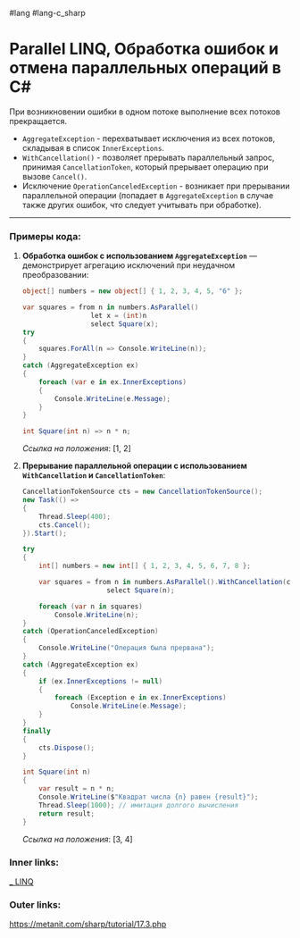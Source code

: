 #lang #lang-c_sharp 

# Parallel LINQ, Обработка ошибок и отмена параллельных операций в C#

При возникновении ошибки в одном потоке выполнение всех потоков прекращается.
- `AggregateException` - перехватывает исключения из всех потоков, складывая в список  `InnerExceptions`.
- `WithCancellation()` - позволяет прерывать параллельный запрос, принимая `CancellationToken`, который прерывает операцию при вызове `Cancel()`.
- Исключение `OperationCanceledException` - возникает при прерывании параллельной операции (попадает в `AggregateException` в случае также других ошибок, что следует учитывать при обработке).

---

### Примеры кода:

1. **Обработка ошибок с использованием `AggregateException`** — демонстрирует агрегацию исключений при неудачном преобразовании:
    ```csharp
    object[] numbers = new object[] { 1, 2, 3, 4, 5, "6" };

    var squares = from n in numbers.AsParallel()
                     let x = (int)n
                     select Square(x);
    try
    {
        squares.ForAll(n => Console.WriteLine(n));
    }
    catch (AggregateException ex)
    {
        foreach (var e in ex.InnerExceptions)
        {
            Console.WriteLine(e.Message);
        }
    }

    int Square(int n) => n * n;
    ```
   *Ссылка на положения*: [1, 2]

2. **Прерывание параллельной операции с использованием `WithCancellation` и `CancellationToken`**:
    ```csharp
    CancellationTokenSource cts = new CancellationTokenSource();
    new Task(() =>
    {
        Thread.Sleep(400);
        cts.Cancel();
    }).Start();

    try
    {
        int[] numbers = new int[] { 1, 2, 3, 4, 5, 6, 7, 8 };

        var squares = from n in numbers.AsParallel().WithCancellation(cts.Token)
                         select Square(n);

        foreach (var n in squares)
            Console.WriteLine(n);
    }
    catch (OperationCanceledException)
    {
        Console.WriteLine("Операция была прервана");
    }
    catch (AggregateException ex)
    {
        if (ex.InnerExceptions != null)
        {
            foreach (Exception e in ex.InnerExceptions)
                Console.WriteLine(e.Message);
        }
    }
    finally
    {
        cts.Dispose();
    }

    int Square(int n)
    {
        var result = n * n;
        Console.WriteLine($"Квадрат числа {n} равен {result}");
        Thread.Sleep(1000); // имитация долгого вычисления
        return result;
    }
    ```
   *Ссылка на положения*: [3, 4]

### Inner links:
[_ LINQ](1.%20Languages/C-sharp/Базы%20данных/LINQ/_%20LINQ.md)

### Outer links:
https://metanit.com/sharp/tutorial/17.3.php